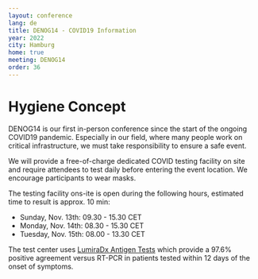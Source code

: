 ```yaml
---
layout: conference
lang: de
title: DENOG14 - COVID19 Information
year: 2022
city: Hamburg
home: true
meeting: DENOG14
order: 36
---
```


# Hygiene Concept

DENOG14 is our first in-person conference since the start of the ongoing COVID19 pandemic. Especially in our field, where many people work on critical infrastructure, we must take responsibility to ensure a safe event.

We will provide a free-of-charge dedicated COVID testing facility on site and require attendees to test daily before entering the event location.
We encourage participants to wear masks.

The testing facility ons-ite is open during the following hours, estimated time to result is approx. 10 min:
* Sunday, Nov. 13th: 09.30 - 15.30 CET
* Monday, Nov. 14th: 08.30 - 15.30 CET
* Tuesday, Nov. 15th: 08.00 - 13.30 CET

The test center uses [LumiraDx Antigen Tests](https://www.lumiradx.com/uk-en/test-menu/antigen-test) which provide a 97.6% positive agreement versus RT-PCR in patients tested within 12 days of the onset of symptoms.

